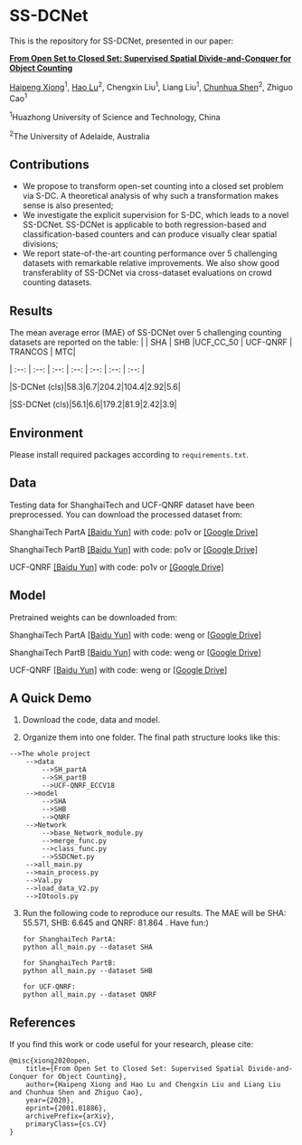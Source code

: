# SS-DCNet
This is the repository for SS-DCNet, presented in our paper:

[**From Open Set to Closed Set: Supervised Spatial Divide-and-Conquer for Object Counting**](https://arxiv.org/abs/2001.01886)

[Haipeng Xiong](https://scholar.google.com/citations?user=AEW8GxcAAAAJ&hl=zh-CN)<sup>1</sup>, [Hao Lu](https://sites.google.com/site/poppinace/)<sup>2</sup>, Chengxin Liu<sup>1</sup>,
Liang Liu<sup>1</sup>, [Chunhua Shen](http://cs.adelaide.edu.au/~chhshen/)<sup>2</sup>, Zhiguo Cao<sup>1</sup> 

<sup>1</sup>Huazhong University of Science and Technology, China

<sup>2</sup>The University of Adelaide, Australia

## Contributions
- We propose to transform open-set counting into a closed set problem via S-DC. A theoretical analysis of why such a transformation makes sense is also presented;
- We investigate the explicit supervision for S-DC, which leads to a novel SS-DCNet. SS-DCNet is applicable to both regression-based and classification-based counters and can produce visually clear spatial divisions;
- We report state-of-the-art counting performance over 5 challenging datasets with remarkable relative improvements. We also show good transferablity of SS-DCNet via cross-dataset evaluations on crowd counting datasets.

## Results
The mean average error (MAE) of SS-DCNet over 5 challenging counting datasets are reported on the table:
|      | SHA | SHB |UCF_CC_50 | UCF-QNRF | TRANCOS | MTC|

| :--: | :--: | :--: | :--: | :--: | :--: | :--: |

|S-DCNet (cls)|58.3|6.7|204.2|104.4|2.92|5.6|   

|SS-DCNet (cls)|56.1|6.6|179.2|81.9|2.42|3.9|

## Environment
Please install required packages according to `requirements.txt`.

## Data
Testing data for ShanghaiTech and UCF-QNRF dataset have been preprocessed. You can download the processed dataset from:

ShanghaiTech PartA [[Baidu Yun]](https://pan.baidu.com/s/1s34zLNARwgsxmQ1JV2xN3A) with code: po1v or [[Google Drive]](https://drive.google.com/open?id=1bYL9t9vWiez-fVJEBWonxxNDHU63gpF2)

ShanghaiTech PartB [[Baidu Yun]](https://pan.baidu.com/s/1s34zLNARwgsxmQ1JV2xN3A) with code: po1v or [[Google Drive]](https://drive.google.com/open?id=1bYL9t9vWiez-fVJEBWonxxNDHU63gpF2)

UCF-QNRF [[Baidu Yun]](https://pan.baidu.com/s/1s34zLNARwgsxmQ1JV2xN3A) with code: po1v or [[Google Drive]](https://drive.google.com/open?id=1bYL9t9vWiez-fVJEBWonxxNDHU63gpF2)

## Model
Pretrained weights can be downloaded from:

ShanghaiTech PartA [[Baidu Yun]](https://pan.baidu.com/s/1vL0r5ntWHQ_fKlUg6J-zqw) with code: weng or [[Google Drive]](https://drive.google.com/open?id=1TRJr9YuP1dFpnbQvSSQHqIqhLFdElo_Q)

ShanghaiTech PartB [[Baidu Yun]](https://pan.baidu.com/s/1vL0r5ntWHQ_fKlUg6J-zqw) with code: weng or [[Google Drive]](https://drive.google.com/open?id=1TRJr9YuP1dFpnbQvSSQHqIqhLFdElo_Q)

UCF-QNRF [[Baidu Yun]](https://pan.baidu.com/s/1vL0r5ntWHQ_fKlUg6J-zqw) with code: weng or [[Google Drive]](https://drive.google.com/open?id=1TRJr9YuP1dFpnbQvSSQHqIqhLFdElo_Q)


## A Quick Demo
1. Download the code, data and model.

2. Organize them into one folder. The final path structure looks like this:
```
-->The whole project
    -->data
        -->SH_partA
        -->SH_partB
        -->UCF-QNRF_ECCV18
    -->model
        -->SHA
        -->SHB
        -->QNRF
    -->Network
        -->base_Network_module.py
        -->merge_func.py
        -->class_func.py
        -->SSDCNet.py
    -->all_main.py
    -->main_process.py
    -->Val.py
    -->load_data_V2.py
    -->IOtools.py
```

3. Run the following code to reproduce our results. The MAE will be SHA: 55.571, SHB: 6.645 and QNRF: 81.864 . Have fun:)
       
       for ShanghaiTech PartA:
       python all_main.py --dataset SHA 
       
       for ShanghaiTech PartB:
       python all_main.py --dataset SHB 
       
       for UCF-QNRF:
       python all_main.py --dataset QNRF 
       


## References
If you find this work or code useful for your research, please cite:
```
@misc{xiong2020open,
    title={From Open Set to Closed Set: Supervised Spatial Divide-and-Conquer for Object Counting},
    author={Haipeng Xiong and Hao Lu and Chengxin Liu and Liang Liu and Chunhua Shen and Zhiguo Cao},
    year={2020},
    eprint={2001.01886},
    archivePrefix={arXiv},
    primaryClass={cs.CV}
}
```
